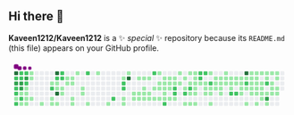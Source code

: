 ## Hi there 👋


**Kaveen1212/Kaveen1212** is a ✨ _special_ ✨ repository because its `README.md` (this file) appears on your GitHub profile.

<svg viewBox="-16 -32 880 192" width="880" height="192" xmlns="http://www.w3.org/2000/svg"><desc>Generated with https://github.com/Platane/snk</desc><style>:root{--cb:#1b1f230a;--cs:purple;--ce:#ebedf0;--c0:#ebedf0;--c1:#9be9a8;--c2:#40c463;--c3:#30a14e;--c4:#216e39}.c{shape-rendering:geometricPrecision;fill:var(--ce);stroke-width:1px;stroke:var(--cb);animation:none 60500ms linear infinite;width:12px;height:12px}@keyframes c0{98.34%{fill:var(--c4)}98.36%,100%{fill:var(--ce)}}.c.c0{fill:var(--c4);animation-name:c0}@keyframes c1{56.52%{fill:var(--c2)}56.54%,100%{fill:var(--ce)}}.c.c1{fill:var(--c2);animation-name:c1}@keyframes c2{79.16%{fill:var(--c3)}79.18%,100%{fill:var(--ce)}}.c.c2{fill:var(--c3);animation-name:c2}@keyframes c3{55.86%{fill:var(--c2)}55.88%,100%{fill:var(--ce)}}.c.c3{fill:var(--c2);animation-name:c3}@keyframes c4{54.7%{fill:var(--c2)}54.72%,100%{fill:var(--ce)}}.c.c4{fill:var(--c2);animation-name:c4}@keyframes c5{54.87%{fill:var(--c1)}54.89%,100%{fill:var(--ce)}}.c.c5{fill:var(--c1);animation-name:c5}@keyframes c6{55.36%{fill:var(--c2)}55.38%,100%{fill:var(--ce)}}.c.c6{fill:var(--c2);animation-name:c6}@keyframes c7{56.85%{fill:var(--c2)}56.87%,100%{fill:var(--ce)}}.c.c7{fill:var(--c2);animation-name:c7}@keyframes c8{56.68%{fill:var(--c2)}56.7%,100%{fill:var(--ce)}}.c.c8{fill:var(--c2);animation-name:c8}@keyframes c9{79%{fill:var(--c3)}79.02%,100%{fill:var(--ce)}}.c.c9{fill:var(--c3);animation-name:c9}@keyframes ca{79.49%{fill:var(--c3)}79.51%,100%{fill:var(--ce)}}.c.ca{fill:var(--c3);animation-name:ca}@keyframes cb{54.54%{fill:var(--c1)}54.56%,100%{fill:var(--ce)}}.c.cb{fill:var(--c1);animation-name:cb}@keyframes cc{55.03%{fill:var(--c2)}55.05%,100%{fill:var(--ce)}}.c.cc{fill:var(--c2);animation-name:cc}@keyframes cd{2.63%{fill:var(--c1)}2.65%,100%{fill:var(--ce)}}.c.cd{fill:var(--c1);animation-name:cd}@keyframes ce{57.01%{fill:var(--c2)}57.03%,100%{fill:var(--ce)}}.c.ce{fill:var(--c2);animation-name:ce}@keyframes cf{78.67%{fill:var(--c3)}78.69%,100%{fill:var(--ce)}}.c.cf{fill:var(--c3);animation-name:cf}@keyframes cg{57.68%{fill:var(--c2)}57.7%,100%{fill:var(--ce)}}.c.cg{fill:var(--c2);animation-name:cg}@keyframes ch{1.64%{fill:var(--c1)}1.66%,100%{fill:var(--ce)}}.c.ch{fill:var(--c1);animation-name:ch}@keyframes ci{1.81%{fill:var(--c1)}1.83%,100%{fill:var(--ce)}}.c.ci{fill:var(--c1);animation-name:ci}@keyframes cj{1.97%{fill:var(--c1)}1.99%,100%{fill:var(--ce)}}.c.cj{fill:var(--c1);animation-name:cj}@keyframes ck{2.47%{fill:var(--c1)}2.49%,100%{fill:var(--ce)}}.c.ck{fill:var(--c1);animation-name:ck}@keyframes cl{0.98%{fill:var(--c1)}1%,100%{fill:var(--ce)}}.c.cl{fill:var(--c1);animation-name:cl}@keyframes cm{1.15%{fill:var(--c1)}1.17%,100%{fill:var(--ce)}}.c.cm{fill:var(--c1);animation-name:cm}@keyframes cn{2.14%{fill:var(--c1)}2.16%,100%{fill:var(--ce)}}.c.cn{fill:var(--c1);animation-name:cn}@keyframes co{3.63%{fill:var(--c1)}3.65%,100%{fill:var(--ce)}}.c.co{fill:var(--c1);animation-name:co}@keyframes cp{5.28%{fill:var(--c1)}5.3%,100%{fill:var(--ce)}}.c.cp{fill:var(--c1);animation-name:cp}@keyframes cq{58.67%{fill:var(--c2)}58.69%,100%{fill:var(--ce)}}.c.cq{fill:var(--c2);animation-name:cq}@keyframes cr{4.45%{fill:var(--c1)}4.47%,100%{fill:var(--ce)}}.c.cr{fill:var(--c1);animation-name:cr}@keyframes cs{3.96%{fill:var(--c1)}3.98%,100%{fill:var(--ce)}}.c.cs{fill:var(--c1);animation-name:cs}@keyframes ct{95.69%{fill:var(--c4)}95.71%,100%{fill:var(--ce)}}.c.ct{fill:var(--c4);animation-name:ct}@keyframes cu{59.16%{fill:var(--c2)}59.18%,100%{fill:var(--ce)}}.c.cu{fill:var(--c2);animation-name:cu}@keyframes cv{5.44%{fill:var(--c1)}5.46%,100%{fill:var(--ce)}}.c.cv{fill:var(--c1);animation-name:cv}@keyframes cw{5.61%{fill:var(--c1)}5.63%,100%{fill:var(--ce)}}.c.cw{fill:var(--c1);animation-name:cw}@keyframes cx{96.35%{fill:var(--c4)}96.37%,100%{fill:var(--ce)}}.c.cx{fill:var(--c4);animation-name:cx}@keyframes cy{4.12%{fill:var(--c1)}4.14%,100%{fill:var(--ce)}}.c.cy{fill:var(--c1);animation-name:cy}@keyframes cz{59.49%{fill:var(--c2)}59.51%,100%{fill:var(--ce)}}.c.cz{fill:var(--c2);animation-name:cz}@keyframes c10{59.33%{fill:var(--c2)}59.35%,100%{fill:var(--ce)}}.c.c10{fill:var(--c2);animation-name:c10}@keyframes c11{5.78%{fill:var(--c1)}5.8%,100%{fill:var(--ce)}}.c.c11{fill:var(--c1);animation-name:c11}@keyframes c12{5.94%{fill:var(--c1)}5.96%,100%{fill:var(--ce)}}.c.c12{fill:var(--c1);animation-name:c12}@keyframes c13{8.59%{fill:var(--c1)}8.61%,100%{fill:var(--ce)}}.c.c13{fill:var(--c1);animation-name:c13}@keyframes c14{8.75%{fill:var(--c1)}8.77%,100%{fill:var(--ce)}}.c.c14{fill:var(--c1);animation-name:c14}@keyframes c15{8.42%{fill:var(--c1)}8.44%,100%{fill:var(--ce)}}.c.c15{fill:var(--c1);animation-name:c15}@keyframes c16{8.25%{fill:var(--c1)}8.27%,100%{fill:var(--ce)}}.c.c16{fill:var(--c1);animation-name:c16}@keyframes c17{6.44%{fill:var(--c1)}6.46%,100%{fill:var(--ce)}}.c.c17{fill:var(--c1);animation-name:c17}@keyframes c18{6.6%{fill:var(--c1)}6.62%,100%{fill:var(--ce)}}.c.c18{fill:var(--c1);animation-name:c18}@keyframes c19{9.41%{fill:var(--c1)}9.43%,100%{fill:var(--ce)}}.c.c19{fill:var(--c1);animation-name:c19}@keyframes c1a{7.76%{fill:var(--c1)}7.78%,100%{fill:var(--ce)}}.c.c1a{fill:var(--c1);animation-name:c1a}@keyframes c1b{7.59%{fill:var(--c1)}7.61%,100%{fill:var(--ce)}}.c.c1b{fill:var(--c1);animation-name:c1b}@keyframes c1c{60.32%{fill:var(--c2)}60.34%,100%{fill:var(--ce)}}.c.c1c{fill:var(--c2);animation-name:c1c}@keyframes c1d{7.1%{fill:var(--c1)}7.12%,100%{fill:var(--ce)}}.c.c1d{fill:var(--c1);animation-name:c1d}@keyframes c1e{10.4%{fill:var(--c1)}10.42%,100%{fill:var(--ce)}}.c.c1e{fill:var(--c1);animation-name:c1e}@keyframes c1f{38.83%{fill:var(--c1)}38.85%,100%{fill:var(--ce)}}.c.c1f{fill:var(--c1);animation-name:c1f}@keyframes c1g{62.63%{fill:var(--c2)}62.65%,100%{fill:var(--ce)}}.c.c1g{fill:var(--c2);animation-name:c1g}@keyframes c1h{40.16%{fill:var(--c1)}40.18%,100%{fill:var(--ce)}}.c.c1h{fill:var(--c1);animation-name:c1h}@keyframes c1i{61.81%{fill:var(--c2)}61.83%,100%{fill:var(--ce)}}.c.c1i{fill:var(--c2);animation-name:c1i}@keyframes c1j{61.97%{fill:var(--c2)}61.99%,100%{fill:var(--ce)}}.c.c1j{fill:var(--c2);animation-name:c1j}@keyframes c1k{38.17%{fill:var(--c1)}38.19%,100%{fill:var(--ce)}}.c.c1k{fill:var(--c1);animation-name:c1k}@keyframes c1l{38.01%{fill:var(--c1)}38.03%,100%{fill:var(--ce)}}.c.c1l{fill:var(--c1);animation-name:c1l}@keyframes c1m{11.39%{fill:var(--c1)}11.41%,100%{fill:var(--ce)}}.c.c1m{fill:var(--c1);animation-name:c1m}@keyframes c1n{93.21%{fill:var(--c4)}93.23%,100%{fill:var(--ce)}}.c.c1n{fill:var(--c4);animation-name:c1n}@keyframes c1o{36.68%{fill:var(--c1)}36.7%,100%{fill:var(--ce)}}.c.c1o{fill:var(--c1);animation-name:c1o}@keyframes c1p{36.85%{fill:var(--c1)}36.87%,100%{fill:var(--ce)}}.c.c1p{fill:var(--c1);animation-name:c1p}@keyframes c1q{11.89%{fill:var(--c1)}11.91%,100%{fill:var(--ce)}}.c.c1q{fill:var(--c1);animation-name:c1q}@keyframes c1r{36.52%{fill:var(--c1)}36.54%,100%{fill:var(--ce)}}.c.c1r{fill:var(--c1);animation-name:c1r}@keyframes c1s{37.01%{fill:var(--c1)}37.03%,100%{fill:var(--ce)}}.c.c1s{fill:var(--c1);animation-name:c1s}@keyframes c1t{12.06%{fill:var(--c1)}12.08%,100%{fill:var(--ce)}}.c.c1t{fill:var(--c1);animation-name:c1t}@keyframes c1u{29.91%{fill:var(--c1)}29.93%,100%{fill:var(--ce)}}.c.c1u{fill:var(--c1);animation-name:c1u}@keyframes c1v{30.07%{fill:var(--c1)}30.09%,100%{fill:var(--ce)}}.c.c1v{fill:var(--c1);animation-name:c1v}@keyframes c1w{37.18%{fill:var(--c1)}37.2%,100%{fill:var(--ce)}}.c.c1w{fill:var(--c1);animation-name:c1w}@keyframes c1x{12.22%{fill:var(--c1)}12.24%,100%{fill:var(--ce)}}.c.c1x{fill:var(--c1);animation-name:c1x}@keyframes c1y{30.24%{fill:var(--c1)}30.26%,100%{fill:var(--ce)}}.c.c1y{fill:var(--c1);animation-name:c1y}@keyframes c1z{30.4%{fill:var(--c1)}30.42%,100%{fill:var(--ce)}}.c.c1z{fill:var(--c1);animation-name:c1z}@keyframes c20{74.37%{fill:var(--c2)}74.39%,100%{fill:var(--ce)}}.c.c20{fill:var(--c2);animation-name:c20}@keyframes c21{29.58%{fill:var(--c1)}29.6%,100%{fill:var(--ce)}}.c.c21{fill:var(--c1);animation-name:c21}@keyframes c22{30.57%{fill:var(--c1)}30.59%,100%{fill:var(--ce)}}.c.c22{fill:var(--c1);animation-name:c22}@keyframes c23{28.25%{fill:var(--c1)}28.27%,100%{fill:var(--ce)}}.c.c23{fill:var(--c1);animation-name:c23}@keyframes c24{28.59%{fill:var(--c1)}28.61%,100%{fill:var(--ce)}}.c.c24{fill:var(--c1);animation-name:c24}@keyframes c25{29.41%{fill:var(--c1)}29.43%,100%{fill:var(--ce)}}.c.c25{fill:var(--c1);animation-name:c25}@keyframes c26{30.73%{fill:var(--c1)}30.75%,100%{fill:var(--ce)}}.c.c26{fill:var(--c1);animation-name:c26}@keyframes c27{12.72%{fill:var(--c1)}12.74%,100%{fill:var(--ce)}}.c.c27{fill:var(--c1);animation-name:c27}@keyframes c28{28.75%{fill:var(--c1)}28.77%,100%{fill:var(--ce)}}.c.c28{fill:var(--c1);animation-name:c28}@keyframes c29{29.25%{fill:var(--c1)}29.27%,100%{fill:var(--ce)}}.c.c29{fill:var(--c1);animation-name:c29}@keyframes c2a{35.69%{fill:var(--c1)}35.71%,100%{fill:var(--ce)}}.c.c2a{fill:var(--c1);animation-name:c2a}@keyframes c2b{30.9%{fill:var(--c1)}30.92%,100%{fill:var(--ce)}}.c.c2b{fill:var(--c1);animation-name:c2b}@keyframes c2c{64.45%{fill:var(--c2)}64.47%,100%{fill:var(--ce)}}.c.c2c{fill:var(--c2);animation-name:c2c}@keyframes c2d{12.88%{fill:var(--c1)}12.9%,100%{fill:var(--ce)}}.c.c2d{fill:var(--c1);animation-name:c2d}@keyframes c2e{28.92%{fill:var(--c1)}28.94%,100%{fill:var(--ce)}}.c.c2e{fill:var(--c1);animation-name:c2e}@keyframes c2f{29.08%{fill:var(--c1)}29.1%,100%{fill:var(--ce)}}.c.c2f{fill:var(--c1);animation-name:c2f}@keyframes c2g{31.06%{fill:var(--c1)}31.08%,100%{fill:var(--ce)}}.c.c2g{fill:var(--c1);animation-name:c2g}@keyframes c2h{13.05%{fill:var(--c1)}13.07%,100%{fill:var(--ce)}}.c.c2h{fill:var(--c1);animation-name:c2h}@keyframes c2i{13.21%{fill:var(--c1)}13.23%,100%{fill:var(--ce)}}.c.c2i{fill:var(--c1);animation-name:c2i}@keyframes c2j{65.28%{fill:var(--c2)}65.3%,100%{fill:var(--ce)}}.c.c2j{fill:var(--c2);animation-name:c2j}@keyframes c2k{65.11%{fill:var(--c2)}65.13%,100%{fill:var(--ce)}}.c.c2k{fill:var(--c2);animation-name:c2k}@keyframes c2l{31.23%{fill:var(--c1)}31.25%,100%{fill:var(--ce)}}.c.c2l{fill:var(--c1);animation-name:c2l}@keyframes c2m{27.59%{fill:var(--c1)}27.61%,100%{fill:var(--ce)}}.c.c2m{fill:var(--c1);animation-name:c2m}@keyframes c2n{13.38%{fill:var(--c1)}13.4%,100%{fill:var(--ce)}}.c.c2n{fill:var(--c1);animation-name:c2n}@keyframes c2o{27.26%{fill:var(--c1)}27.28%,100%{fill:var(--ce)}}.c.c2o{fill:var(--c1);animation-name:c2o}@keyframes c2p{34.54%{fill:var(--c1)}34.56%,100%{fill:var(--ce)}}.c.c2p{fill:var(--c1);animation-name:c2p}@keyframes c2q{66.11%{fill:var(--c2)}66.13%,100%{fill:var(--ce)}}.c.c2q{fill:var(--c2);animation-name:c2q}@keyframes c2r{31.73%{fill:var(--c1)}31.75%,100%{fill:var(--ce)}}.c.c2r{fill:var(--c1);animation-name:c2r}@keyframes c2s{26.93%{fill:var(--c1)}26.95%,100%{fill:var(--ce)}}.c.c2s{fill:var(--c1);animation-name:c2s}@keyframes c2t{13.71%{fill:var(--c1)}13.73%,100%{fill:var(--ce)}}.c.c2t{fill:var(--c1);animation-name:c2t}@keyframes c2u{65.78%{fill:var(--c2)}65.8%,100%{fill:var(--ce)}}.c.c2u{fill:var(--c2);animation-name:c2u}@keyframes c2v{33.54%{fill:var(--c1)}33.56%,100%{fill:var(--ce)}}.c.c2v{fill:var(--c1);animation-name:c2v}@keyframes c2w{31.89%{fill:var(--c1)}31.91%,100%{fill:var(--ce)}}.c.c2w{fill:var(--c1);animation-name:c2w}@keyframes c2x{26.77%{fill:var(--c1)}26.79%,100%{fill:var(--ce)}}.c.c2x{fill:var(--c1);animation-name:c2x}@keyframes c2y{26.6%{fill:var(--c1)}26.62%,100%{fill:var(--ce)}}.c.c2y{fill:var(--c1);animation-name:c2y}@keyframes c2z{13.87%{fill:var(--c1)}13.89%,100%{fill:var(--ce)}}.c.c2z{fill:var(--c1);animation-name:c2z}@keyframes c30{26.27%{fill:var(--c1)}26.29%,100%{fill:var(--ce)}}.c.c30{fill:var(--c1);animation-name:c30}@keyframes c31{26.11%{fill:var(--c1)}26.13%,100%{fill:var(--ce)}}.c.c31{fill:var(--c1);animation-name:c31}@keyframes c32{32.06%{fill:var(--c1)}32.08%,100%{fill:var(--ce)}}.c.c32{fill:var(--c1);animation-name:c32}@keyframes c33{67.26%{fill:var(--c2)}67.28%,100%{fill:var(--ce)}}.c.c33{fill:var(--c2);animation-name:c33}@keyframes c34{67.1%{fill:var(--c2)}67.12%,100%{fill:var(--ce)}}.c.c34{fill:var(--c2);animation-name:c34}@keyframes c35{14.04%{fill:var(--c1)}14.06%,100%{fill:var(--ce)}}.c.c35{fill:var(--c1);animation-name:c35}@keyframes c36{67.43%{fill:var(--c2)}67.45%,100%{fill:var(--ce)}}.c.c36{fill:var(--c2);animation-name:c36}@keyframes c37{14.2%{fill:var(--c1)}14.22%,100%{fill:var(--ce)}}.c.c37{fill:var(--c1);animation-name:c37}@keyframes c38{14.37%{fill:var(--c1)}14.39%,100%{fill:var(--ce)}}.c.c38{fill:var(--c1);animation-name:c38}@keyframes c39{25.78%{fill:var(--c1)}25.8%,100%{fill:var(--ce)}}.c.c39{fill:var(--c1);animation-name:c39}@keyframes c3a{43.46%{fill:var(--c1)}43.48%,100%{fill:var(--ce)}}.c.c3a{fill:var(--c1);animation-name:c3a}@keyframes c3b{67.92%{fill:var(--c2)}67.94%,100%{fill:var(--ce)}}.c.c3b{fill:var(--c2);animation-name:c3b}@keyframes c3c{14.54%{fill:var(--c1)}14.56%,100%{fill:var(--ce)}}.c.c3c{fill:var(--c1);animation-name:c3c}@keyframes c3d{25.61%{fill:var(--c1)}25.63%,100%{fill:var(--ce)}}.c.c3d{fill:var(--c1);animation-name:c3d}@keyframes c3e{32.55%{fill:var(--c1)}32.57%,100%{fill:var(--ce)}}.c.c3e{fill:var(--c1);animation-name:c3e}@keyframes c3f{24.62%{fill:var(--c1)}24.64%,100%{fill:var(--ce)}}.c.c3f{fill:var(--c1);animation-name:c3f}@keyframes c3g{24.78%{fill:var(--c1)}24.8%,100%{fill:var(--ce)}}.c.c3g{fill:var(--c1);animation-name:c3g}@keyframes c3h{14.7%{fill:var(--c1)}14.72%,100%{fill:var(--ce)}}.c.c3h{fill:var(--c1);animation-name:c3h}@keyframes c3i{24.45%{fill:var(--c1)}24.47%,100%{fill:var(--ce)}}.c.c3i{fill:var(--c1);animation-name:c3i}@keyframes c3j{15.03%{fill:var(--c1)}15.05%,100%{fill:var(--ce)}}.c.c3j{fill:var(--c1);animation-name:c3j}@keyframes c3k{14.87%{fill:var(--c1)}14.89%,100%{fill:var(--ce)}}.c.c3k{fill:var(--c1);animation-name:c3k}@keyframes c3l{25.28%{fill:var(--c1)}25.3%,100%{fill:var(--ce)}}.c.c3l{fill:var(--c1);animation-name:c3l}@keyframes c3m{24.12%{fill:var(--c1)}24.14%,100%{fill:var(--ce)}}.c.c3m{fill:var(--c1);animation-name:c3m}@keyframes c3n{24.29%{fill:var(--c1)}24.31%,100%{fill:var(--ce)}}.c.c3n{fill:var(--c1);animation-name:c3n}@keyframes c3o{15.2%{fill:var(--c1)}15.22%,100%{fill:var(--ce)}}.c.c3o{fill:var(--c1);animation-name:c3o}@keyframes c3p{23.46%{fill:var(--c1)}23.48%,100%{fill:var(--ce)}}.c.c3p{fill:var(--c1);animation-name:c3p}@keyframes c3q{15.36%{fill:var(--c1)}15.38%,100%{fill:var(--ce)}}.c.c3q{fill:var(--c1);animation-name:c3q}@keyframes c3r{23.13%{fill:var(--c1)}23.15%,100%{fill:var(--ce)}}.c.c3r{fill:var(--c1);animation-name:c3r}@keyframes c3s{68.92%{fill:var(--c2)}68.94%,100%{fill:var(--ce)}}.c.c3s{fill:var(--c2);animation-name:c3s}@keyframes c3t{23.63%{fill:var(--c1)}23.65%,100%{fill:var(--ce)}}.c.c3t{fill:var(--c1);animation-name:c3t}@keyframes c3u{15.53%{fill:var(--c1)}15.55%,100%{fill:var(--ce)}}.c.c3u{fill:var(--c1);animation-name:c3u}@keyframes c3v{69.08%{fill:var(--c2)}69.1%,100%{fill:var(--ce)}}.c.c3v{fill:var(--c2);animation-name:c3v}@keyframes c3w{15.86%{fill:var(--c1)}15.88%,100%{fill:var(--ce)}}.c.c3w{fill:var(--c1);animation-name:c3w}@keyframes c3x{15.69%{fill:var(--c1)}15.71%,100%{fill:var(--ce)}}.c.c3x{fill:var(--c1);animation-name:c3x}@keyframes c3y{22.8%{fill:var(--c1)}22.82%,100%{fill:var(--ce)}}.c.c3y{fill:var(--c1);animation-name:c3y}@keyframes c3z{46.77%{fill:var(--c1)}46.79%,100%{fill:var(--ce)}}.c.c3z{fill:var(--c1);animation-name:c3z}@keyframes c40{89.25%{fill:var(--c4)}89.27%,100%{fill:var(--ce)}}.c.c40{fill:var(--c4);animation-name:c40}@keyframes c41{16.02%{fill:var(--c1)}16.04%,100%{fill:var(--ce)}}.c.c41{fill:var(--c1);animation-name:c41}@keyframes c42{69.74%{fill:var(--c2)}69.76%,100%{fill:var(--ce)}}.c.c42{fill:var(--c2);animation-name:c42}@keyframes c43{22.63%{fill:var(--c1)}22.65%,100%{fill:var(--ce)}}.c.c43{fill:var(--c1);animation-name:c43}@keyframes c44{21.81%{fill:var(--c1)}21.83%,100%{fill:var(--ce)}}.c.c44{fill:var(--c1);animation-name:c44}@keyframes c45{45.11%{fill:var(--c1)}45.13%,100%{fill:var(--ce)}}.c.c45{fill:var(--c1);animation-name:c45}@keyframes c46{16.19%{fill:var(--c1)}16.21%,100%{fill:var(--ce)}}.c.c46{fill:var(--c1);animation-name:c46}@keyframes c47{19.33%{fill:var(--c1)}19.35%,100%{fill:var(--ce)}}.c.c47{fill:var(--c1);animation-name:c47}@keyframes c48{19.49%{fill:var(--c1)}19.51%,100%{fill:var(--ce)}}.c.c48{fill:var(--c1);animation-name:c48}@keyframes c49{22.3%{fill:var(--c1)}22.32%,100%{fill:var(--ce)}}.c.c49{fill:var(--c1);animation-name:c49}@keyframes c4a{45.28%{fill:var(--c1)}45.3%,100%{fill:var(--ce)}}.c.c4a{fill:var(--c1);animation-name:c4a}@keyframes c4b{16.35%{fill:var(--c1)}16.37%,100%{fill:var(--ce)}}.c.c4b{fill:var(--c1);animation-name:c4b}@keyframes c4c{19.16%{fill:var(--c1)}19.18%,100%{fill:var(--ce)}}.c.c4c{fill:var(--c1);animation-name:c4c}@keyframes c4d{19.66%{fill:var(--c1)}19.68%,100%{fill:var(--ce)}}.c.c4d{fill:var(--c1);animation-name:c4d}@keyframes c4e{19.82%{fill:var(--c1)}19.84%,100%{fill:var(--ce)}}.c.c4e{fill:var(--c1);animation-name:c4e}@keyframes c4f{20.49%{fill:var(--c1)}20.51%,100%{fill:var(--ce)}}.c.c4f{fill:var(--c1);animation-name:c4f}@keyframes c4g{45.44%{fill:var(--c1)}45.46%,100%{fill:var(--ce)}}.c.c4g{fill:var(--c1);animation-name:c4g}@keyframes c4h{19%{fill:var(--c1)}19.02%,100%{fill:var(--ce)}}.c.c4h{fill:var(--c1);animation-name:c4h}@keyframes c4i{18.83%{fill:var(--c1)}18.85%,100%{fill:var(--ce)}}.c.c4i{fill:var(--c1);animation-name:c4i}@keyframes c4j{19.99%{fill:var(--c1)}20.01%,100%{fill:var(--ce)}}.c.c4j{fill:var(--c1);animation-name:c4j}@keyframes c4k{20.16%{fill:var(--c1)}20.18%,100%{fill:var(--ce)}}.c.c4k{fill:var(--c1);animation-name:c4k}@keyframes c4l{16.85%{fill:var(--c1)}16.87%,100%{fill:var(--ce)}}.c.c4l{fill:var(--c1);animation-name:c4l}@keyframes c4m{16.68%{fill:var(--c1)}16.7%,100%{fill:var(--ce)}}.c.c4m{fill:var(--c1);animation-name:c4m}@keyframes c4n{70.4%{fill:var(--c2)}70.42%,100%{fill:var(--ce)}}.c.c4n{fill:var(--c2);animation-name:c4n}@keyframes c4o{18.5%{fill:var(--c1)}18.52%,100%{fill:var(--ce)}}.c.c4o{fill:var(--c1);animation-name:c4o}@keyframes c4p{87.76%{fill:var(--c3)}87.78%,100%{fill:var(--ce)}}.c.c4p{fill:var(--c3);animation-name:c4p}@keyframes c4q{20.82%{fill:var(--c1)}20.84%,100%{fill:var(--ce)}}.c.c4q{fill:var(--c1);animation-name:c4q}@keyframes c4r{17.01%{fill:var(--c1)}17.03%,100%{fill:var(--ce)}}.c.c4r{fill:var(--c1);animation-name:c4r}@keyframes c4s{17.68%{fill:var(--c1)}17.7%,100%{fill:var(--ce)}}.c.c4s{fill:var(--c1);animation-name:c4s}@keyframes c4t{17.84%{fill:var(--c1)}17.86%,100%{fill:var(--ce)}}.c.c4t{fill:var(--c1);animation-name:c4t}@keyframes c4u{18.34%{fill:var(--c1)}18.36%,100%{fill:var(--ce)}}.c.c4u{fill:var(--c1);animation-name:c4u}@keyframes c4v{17.18%{fill:var(--c1)}17.2%,100%{fill:var(--ce)}}.c.c4v{fill:var(--c1);animation-name:c4v}@keyframes c4w{17.35%{fill:var(--c1)}17.37%,100%{fill:var(--ce)}}.c.c4w{fill:var(--c1);animation-name:c4w}@keyframes c4x{18.01%{fill:var(--c1)}18.03%,100%{fill:var(--ce)}}.c.c4x{fill:var(--c1);animation-name:c4x}@keyframes c4y{18.17%{fill:var(--c1)}18.19%,100%{fill:var(--ce)}}.c.c4y{fill:var(--c1);animation-name:c4y}.u{transform-origin:0 0;transform:scale(0,1);animation:none linear 60500ms infinite}@keyframes u0{0.98%{transform:scale(0.000,1)}1%,1.15%{transform:scale(0.007,1)}1.17%,1.64%{transform:scale(0.015,1)}1.66%,1.81%{transform:scale(0.022,1)}1.83%,1.97%{transform:scale(0.029,1)}1.99%,2.14%{transform:scale(0.036,1)}2.16%,2.47%{transform:scale(0.044,1)}2.49%,2.63%{transform:scale(0.051,1)}2.65%,3.63%{transform:scale(0.058,1)}3.65%,3.96%{transform:scale(0.066,1)}3.98%,4.12%{transform:scale(0.073,1)}4.14%,4.45%{transform:scale(0.080,1)}4.47%,5.28%{transform:scale(0.088,1)}5.3%,5.44%{transform:scale(0.095,1)}5.46%,5.61%{transform:scale(0.102,1)}5.63%,5.78%{transform:scale(0.109,1)}5.8%,5.94%{transform:scale(0.117,1)}5.96%,6.44%{transform:scale(0.124,1)}6.46%,6.6%{transform:scale(0.131,1)}6.62%,7.1%{transform:scale(0.139,1)}7.12%,7.59%{transform:scale(0.146,1)}7.61%,7.76%{transform:scale(0.153,1)}7.78%,8.25%{transform:scale(0.161,1)}8.27%,8.42%{transform:scale(0.168,1)}8.44%,8.59%{transform:scale(0.175,1)}8.61%,8.75%{transform:scale(0.182,1)}8.77%,9.41%{transform:scale(0.190,1)}9.43%,10.4%{transform:scale(0.197,1)}10.42%,11.39%{transform:scale(0.204,1)}11.41%,11.89%{transform:scale(0.212,1)}11.91%,12.06%{transform:scale(0.219,1)}12.08%,12.22%{transform:scale(0.226,1)}12.24%,12.72%{transform:scale(0.234,1)}12.74%,12.88%{transform:scale(0.241,1)}12.9%,13.05%{transform:scale(0.248,1)}13.07%,13.21%{transform:scale(0.255,1)}13.23%,13.38%{transform:scale(0.263,1)}13.4%,13.71%{transform:scale(0.270,1)}13.73%,13.87%{transform:scale(0.277,1)}13.89%,14.04%{transform:scale(0.285,1)}14.06%,14.2%{transform:scale(0.292,1)}14.22%,14.37%{transform:scale(0.299,1)}14.39%,14.54%{transform:scale(0.307,1)}14.56%,14.7%{transform:scale(0.314,1)}14.72%,14.87%{transform:scale(0.321,1)}14.89%,15.03%{transform:scale(0.328,1)}15.05%,15.2%{transform:scale(0.336,1)}15.22%,15.36%{transform:scale(0.343,1)}15.38%,15.53%{transform:scale(0.350,1)}15.55%,15.69%{transform:scale(0.358,1)}15.71%,15.86%{transform:scale(0.365,1)}15.88%,16.02%{transform:scale(0.372,1)}16.04%,16.19%{transform:scale(0.380,1)}16.21%,16.35%{transform:scale(0.387,1)}16.37%,16.68%{transform:scale(0.394,1)}16.7%,16.85%{transform:scale(0.401,1)}16.87%,17.01%{transform:scale(0.409,1)}17.03%,17.18%{transform:scale(0.416,1)}17.2%,17.35%{transform:scale(0.423,1)}17.37%,17.68%{transform:scale(0.431,1)}17.7%,17.84%{transform:scale(0.438,1)}17.86%,18.01%{transform:scale(0.445,1)}18.03%,18.17%{transform:scale(0.453,1)}18.19%,18.34%{transform:scale(0.460,1)}18.36%,18.5%{transform:scale(0.467,1)}18.52%,18.83%{transform:scale(0.474,1)}18.85%,19%{transform:scale(0.482,1)}19.02%,19.16%{transform:scale(0.489,1)}19.18%,19.33%{transform:scale(0.496,1)}19.35%,19.49%{transform:scale(0.504,1)}19.51%,19.66%{transform:scale(0.511,1)}19.68%,19.82%{transform:scale(0.518,1)}19.84%,19.99%{transform:scale(0.526,1)}20.01%,20.16%{transform:scale(0.533,1)}20.18%,20.49%{transform:scale(0.540,1)}20.51%,20.82%{transform:scale(0.547,1)}20.84%,21.81%{transform:scale(0.555,1)}21.83%,22.3%{transform:scale(0.562,1)}22.32%,22.63%{transform:scale(0.569,1)}22.65%,22.8%{transform:scale(0.577,1)}22.82%,23.13%{transform:scale(0.584,1)}23.15%,23.46%{transform:scale(0.591,1)}23.48%,23.63%{transform:scale(0.599,1)}23.65%,24.12%{transform:scale(0.606,1)}24.14%,24.29%{transform:scale(0.613,1)}24.31%,24.45%{transform:scale(0.620,1)}24.47%,24.62%{transform:scale(0.628,1)}24.64%,24.78%{transform:scale(0.635,1)}24.8%,25.28%{transform:scale(0.642,1)}25.3%,25.61%{transform:scale(0.650,1)}25.63%,25.78%{transform:scale(0.657,1)}25.8%,26.11%{transform:scale(0.664,1)}26.13%,26.27%{transform:scale(0.672,1)}26.29%,26.6%{transform:scale(0.679,1)}26.62%,26.77%{transform:scale(0.686,1)}26.79%,26.93%{transform:scale(0.693,1)}26.95%,27.26%{transform:scale(0.701,1)}27.28%,27.59%{transform:scale(0.708,1)}27.61%,28.25%{transform:scale(0.715,1)}28.27%,28.59%{transform:scale(0.723,1)}28.61%,28.75%{transform:scale(0.730,1)}28.77%,28.92%{transform:scale(0.737,1)}28.94%,29.08%{transform:scale(0.745,1)}29.1%,29.25%{transform:scale(0.752,1)}29.27%,29.41%{transform:scale(0.759,1)}29.43%,29.58%{transform:scale(0.766,1)}29.6%,29.91%{transform:scale(0.774,1)}29.93%,30.07%{transform:scale(0.781,1)}30.09%,30.24%{transform:scale(0.788,1)}30.26%,30.4%{transform:scale(0.796,1)}30.42%,30.57%{transform:scale(0.803,1)}30.59%,30.73%{transform:scale(0.810,1)}30.75%,30.9%{transform:scale(0.818,1)}30.92%,31.06%{transform:scale(0.825,1)}31.08%,31.23%{transform:scale(0.832,1)}31.25%,31.73%{transform:scale(0.839,1)}31.75%,31.89%{transform:scale(0.847,1)}31.91%,32.06%{transform:scale(0.854,1)}32.08%,32.55%{transform:scale(0.861,1)}32.57%,33.54%{transform:scale(0.869,1)}33.56%,34.54%{transform:scale(0.876,1)}34.56%,35.69%{transform:scale(0.883,1)}35.71%,36.52%{transform:scale(0.891,1)}36.54%,36.68%{transform:scale(0.898,1)}36.7%,36.85%{transform:scale(0.905,1)}36.87%,37.01%{transform:scale(0.912,1)}37.03%,37.18%{transform:scale(0.920,1)}37.2%,38.01%{transform:scale(0.927,1)}38.03%,38.17%{transform:scale(0.934,1)}38.19%,38.83%{transform:scale(0.942,1)}38.85%,40.16%{transform:scale(0.949,1)}40.18%,43.46%{transform:scale(0.956,1)}43.48%,45.11%{transform:scale(0.964,1)}45.13%,45.28%{transform:scale(0.971,1)}45.3%,45.44%{transform:scale(0.978,1)}45.46%,46.77%{transform:scale(0.985,1)}46.79%,54.54%{transform:scale(0.993,1)}54.56%,100%{transform:scale(1.000,1)}}.u.u0{fill:var(--c1);animation-name:u0;transform-origin:0.0px 0}@keyframes u1{54.7%{transform:scale(0.000,1)}54.72%,100%{transform:scale(1.000,1)}}.u.u1{fill:var(--c2);animation-name:u1;transform-origin:649.0px 0}@keyframes u2{54.87%{transform:scale(0.000,1)}54.89%,100%{transform:scale(1.000,1)}}.u.u2{fill:var(--c1);animation-name:u2;transform-origin:653.8px 0}@keyframes u3{55.03%{transform:scale(0.000,1)}55.05%,55.36%{transform:scale(0.033,1)}55.38%,55.86%{transform:scale(0.067,1)}55.88%,56.52%{transform:scale(0.100,1)}56.54%,56.68%{transform:scale(0.133,1)}56.7%,56.85%{transform:scale(0.167,1)}56.87%,57.01%{transform:scale(0.200,1)}57.03%,57.68%{transform:scale(0.233,1)}57.7%,58.67%{transform:scale(0.267,1)}58.69%,59.16%{transform:scale(0.300,1)}59.18%,59.33%{transform:scale(0.333,1)}59.35%,59.49%{transform:scale(0.367,1)}59.51%,60.32%{transform:scale(0.400,1)}60.34%,61.81%{transform:scale(0.433,1)}61.83%,61.97%{transform:scale(0.467,1)}61.99%,62.63%{transform:scale(0.500,1)}62.65%,64.45%{transform:scale(0.533,1)}64.47%,65.11%{transform:scale(0.567,1)}65.13%,65.28%{transform:scale(0.600,1)}65.3%,65.78%{transform:scale(0.633,1)}65.8%,66.11%{transform:scale(0.667,1)}66.13%,67.1%{transform:scale(0.700,1)}67.12%,67.26%{transform:scale(0.733,1)}67.28%,67.43%{transform:scale(0.767,1)}67.45%,67.92%{transform:scale(0.800,1)}67.94%,68.92%{transform:scale(0.833,1)}68.94%,69.08%{transform:scale(0.867,1)}69.1%,69.74%{transform:scale(0.900,1)}69.76%,70.4%{transform:scale(0.933,1)}70.42%,74.37%{transform:scale(0.967,1)}74.39%,100%{transform:scale(1.000,1)}}.u.u3{fill:var(--c2);animation-name:u3;transform-origin:658.5px 0}@keyframes u4{78.67%{transform:scale(0.000,1)}78.69%,79%{transform:scale(0.200,1)}79.02%,79.16%{transform:scale(0.400,1)}79.18%,79.49%{transform:scale(0.600,1)}79.51%,87.76%{transform:scale(0.800,1)}87.78%,100%{transform:scale(1.000,1)}}.u.u4{fill:var(--c3);animation-name:u4;transform-origin:800.6px 0}@keyframes u5{89.25%{transform:scale(0.000,1)}89.27%,93.21%{transform:scale(0.200,1)}93.23%,95.69%{transform:scale(0.400,1)}95.71%,96.35%{transform:scale(0.600,1)}96.37%,98.34%{transform:scale(0.800,1)}98.36%,100%{transform:scale(1.000,1)}}.u.u5{fill:var(--c4);animation-name:u5;transform-origin:824.3px 0}.s{shape-rendering:geometricPrecision;fill:var(--cs);animation:none linear 60500ms infinite}@keyframes s0{0%,99.83%{transform:translate(0px,-16px)}0.17%{transform:translate(0px,-32px)}0.66%{transform:translate(48px,-32px)}1.49%{transform:translate(48px,48px)}1.65%,57.85%{transform:translate(32px,48px)}1.98%{transform:translate(32px,80px)}2.15%{transform:translate(48px,80px)}2.31%{transform:translate(48px,96px)}2.64%,55.21%{transform:translate(16px,96px)}2.81%{transform:translate(16px,112px)}3.47%{transform:translate(80px,112px)}3.64%{transform:translate(80px,96px)}4.13%{transform:translate(128px,96px)}4.3%{transform:translate(128px,80px)}4.46%{transform:translate(112px,80px)}4.63%,96.53%{transform:translate(112px,64px)}4.79%{transform:translate(96px,64px)}5.12%{transform:translate(96px,32px)}5.45%{transform:translate(128px,32px)}5.62%,58.84%{transform:translate(128px,48px)}5.79%{transform:translate(144px,48px)}5.95%{transform:translate(144px,64px)}6.28%{transform:translate(176px,64px)}6.61%{transform:translate(176px,96px)}7.11%{transform:translate(224px,96px)}7.44%{transform:translate(224px,64px)}7.6%{transform:translate(208px,64px)}7.93%{transform:translate(208px,32px)}8.26%{transform:translate(176px,32px)}8.43%{transform:translate(176px,16px)}8.6%{transform:translate(160px,16px)}8.76%{transform:translate(160px,32px)}9.09%{transform:translate(192px,32px)}9.42%{transform:translate(192px,0px)}9.59%{transform:translate(208px,0px)}9.75%{transform:translate(208px,-16px)}10.25%{transform:translate(256px,-16px)}10.41%{transform:translate(256px,0px)}11.74%{transform:translate(384px,0px)}11.9%{transform:translate(384px,16px)}13.06%{transform:translate(496px,16px)}13.22%{transform:translate(496px,32px)}14.21%{transform:translate(592px,32px)}14.38%{transform:translate(592px,48px)}14.88%{transform:translate(640px,48px)}15.04%,24.96%{transform:translate(640px,32px)}15.7%{transform:translate(704px,32px)}15.87%,46.28%,71.4%{transform:translate(704px,16px)}16.69%,70.58%{transform:translate(784px,16px)}16.86%{transform:translate(784px,0px)}17.19%{transform:translate(816px,0px)}17.36%{transform:translate(816px,16px)}17.52%{transform:translate(800px,16px)}17.85%{transform:translate(800px,48px)}18.02%{transform:translate(816px,48px)}18.18%{transform:translate(816px,64px)}18.51%{transform:translate(784px,64px)}18.68%,87.44%{transform:translate(784px,48px)}18.84%{transform:translate(768px,48px)}19.01%{transform:translate(768px,32px)}19.34%{transform:translate(736px,32px)}19.5%,22.48%{transform:translate(736px,48px)}19.67%{transform:translate(752px,48px)}19.83%{transform:translate(752px,64px)}20%{transform:translate(768px,64px)}20.17%,87.93%{transform:translate(768px,80px)}20.33%{transform:translate(752px,80px)}20.5%{transform:translate(752px,96px)}20.83%{transform:translate(784px,96px)}20.99%{transform:translate(784px,112px)}21.16%{transform:translate(768px,112px)}21.32%{transform:translate(768px,96px)}21.82%{transform:translate(720px,96px)}21.98%{transform:translate(720px,80px)}22.15%{transform:translate(736px,80px)}23.14%{transform:translate(672px,48px)}23.47%{transform:translate(672px,16px)}23.64%{transform:translate(688px,16px)}23.8%{transform:translate(688px,0px)}24.13%{transform:translate(656px,0px)}24.3%{transform:translate(656px,16px)}24.63%{transform:translate(624px,16px)}24.79%{transform:translate(624px,32px)}25.29%{transform:translate(640px,64px)}26.12%{transform:translate(560px,64px)}26.78%{transform:translate(560px,0px)}26.94%{transform:translate(544px,0px)}27.11%{transform:translate(544px,16px)}27.27%{transform:translate(528px,16px)}27.44%{transform:translate(528px,0px)}28.26%{transform:translate(448px,0px)}28.6%{transform:translate(448px,32px)}28.93%,35.21%{transform:translate(480px,32px)}29.09%{transform:translate(480px,48px)}29.92%{transform:translate(400px,48px)}30.08%{transform:translate(400px,64px)}30.25%{transform:translate(416px,64px)}30.41%{transform:translate(416px,80px)}31.57%{transform:translate(528px,80px)}31.74%{transform:translate(528px,96px)}32.56%{transform:translate(608px,96px)}32.89%{transform:translate(608px,64px)}33.55%,65.95%{transform:translate(544px,64px)}33.72%{transform:translate(544px,80px)}34.05%{transform:translate(512px,80px)}34.38%{transform:translate(512px,48px)}34.55%,66.28%{transform:translate(528px,48px)}34.71%{transform:translate(528px,32px)}35.54%{transform:translate(480px,64px)}36.69%{transform:translate(368px,64px)}36.86%{transform:translate(368px,80px)}37.19%{transform:translate(400px,80px)}37.36%{transform:translate(400px,96px)}38.02%,50.91%{transform:translate(336px,96px)}38.18%,50.74%{transform:translate(336px,80px)}38.35%{transform:translate(320px,80px)}38.51%{transform:translate(320px,96px)}38.84%{transform:translate(288px,96px)}39.17%{transform:translate(288px,64px)}39.5%{transform:translate(320px,64px)}40%{transform:translate(320px,16px)}40.17%,93.39%{transform:translate(336px,16px)}40.33%,61.49%,93.55%{transform:translate(336px,0px)}41.16%{transform:translate(416px,0px)}41.32%{transform:translate(416px,-16px)}43.31%{transform:translate(608px,-16px)}43.47%,67.6%{transform:translate(608px,0px)}44.46%,71.57%{transform:translate(704px,0px)}44.63%{transform:translate(704px,-16px)}44.96%{transform:translate(736px,-16px)}45.12%{transform:translate(736px,0px)}45.45%,88.76%{transform:translate(768px,0px)}45.62%{transform:translate(768px,16px)}46.94%{transform:translate(704px,80px)}54.05%{transform:translate(32px,96px)}54.38%{transform:translate(32px,64px)}54.71%{transform:translate(0px,64px)}54.88%{transform:translate(0px,80px)}55.04%{transform:translate(16px,80px)}55.37%{transform:translate(0px,96px)}55.87%,79.34%{transform:translate(0px,48px)}56.03%{transform:translate(-16px,48px)}56.36%{transform:translate(-16px,16px)}56.69%,78.84%,98.68%{transform:translate(16px,16px)}56.86%,98.84%{transform:translate(16px,0px)}57.19%,99.17%{transform:translate(48px,0px)}57.52%{transform:translate(48px,32px)}57.69%{transform:translate(32px,32px)}59.17%{transform:translate(128px,16px)}59.34%,77.52%{transform:translate(144px,16px)}59.5%,77.36%{transform:translate(144px,0px)}61.98%{transform:translate(336px,48px)}62.31%{transform:translate(304px,48px)}62.64%{transform:translate(304px,80px)}64.3%{transform:translate(464px,80px)}64.46%{transform:translate(464px,96px)}64.79%{transform:translate(496px,96px)}65.29%{transform:translate(496px,48px)}65.79%{transform:translate(544px,48px)}66.12%{transform:translate(528px,64px)}66.78%{transform:translate(576px,48px)}67.27%{transform:translate(576px,0px)}67.93%{transform:translate(608px,32px)}68.6%{transform:translate(672px,32px)}68.93%{transform:translate(672px,64px)}69.42%{transform:translate(720px,64px)}69.75%{transform:translate(720px,32px)}70.41%{transform:translate(784px,32px)}79.01%{transform:translate(16px,32px)}79.17%{transform:translate(0px,32px)}87.77%{transform:translate(784px,80px)}93.06%{transform:translate(352px,0px)}93.22%{transform:translate(352px,16px)}95.7%{transform:translate(128px,0px)}96.36%{transform:translate(128px,64px)}97.19%{transform:translate(112px,0px)}98.35%{transform:translate(0px,0px)}98.51%{transform:translate(0px,16px)}99.34%{transform:translate(48px,-16px)}}.s.s0{transform:translate(0px,-16px);animation-name:s0}@keyframes s1{0%,99.83%{transform:translate(16px,-16px)}0.17%{transform:translate(0px,-16px)}0.33%{transform:translate(0px,-32px)}0.83%{transform:translate(48px,-32px)}1.65%{transform:translate(48px,48px)}1.82%,58.02%{transform:translate(32px,48px)}2.15%{transform:translate(32px,80px)}2.31%{transform:translate(48px,80px)}2.48%{transform:translate(48px,96px)}2.81%,55.37%{transform:translate(16px,96px)}2.98%{transform:translate(16px,112px)}3.64%{transform:translate(80px,112px)}3.8%{transform:translate(80px,96px)}4.3%{transform:translate(128px,96px)}4.46%{transform:translate(128px,80px)}4.63%{transform:translate(112px,80px)}4.79%,96.69%{transform:translate(112px,64px)}4.96%{transform:translate(96px,64px)}5.29%{transform:translate(96px,32px)}5.62%{transform:translate(128px,32px)}5.79%,59.01%{transform:translate(128px,48px)}5.95%{transform:translate(144px,48px)}6.12%{transform:translate(144px,64px)}6.45%{transform:translate(176px,64px)}6.78%{transform:translate(176px,96px)}7.27%{transform:translate(224px,96px)}7.6%{transform:translate(224px,64px)}7.77%{transform:translate(208px,64px)}8.1%{transform:translate(208px,32px)}8.43%{transform:translate(176px,32px)}8.6%{transform:translate(176px,16px)}8.76%{transform:translate(160px,16px)}8.93%{transform:translate(160px,32px)}9.26%{transform:translate(192px,32px)}9.59%{transform:translate(192px,0px)}9.75%{transform:translate(208px,0px)}9.92%{transform:translate(208px,-16px)}10.41%{transform:translate(256px,-16px)}10.58%{transform:translate(256px,0px)}11.9%{transform:translate(384px,0px)}12.07%{transform:translate(384px,16px)}13.22%{transform:translate(496px,16px)}13.39%{transform:translate(496px,32px)}14.38%{transform:translate(592px,32px)}14.55%{transform:translate(592px,48px)}15.04%{transform:translate(640px,48px)}15.21%,25.12%{transform:translate(640px,32px)}15.87%{transform:translate(704px,32px)}16.03%,46.45%,71.57%{transform:translate(704px,16px)}16.86%,70.74%{transform:translate(784px,16px)}17.02%{transform:translate(784px,0px)}17.36%{transform:translate(816px,0px)}17.52%{transform:translate(816px,16px)}17.69%{transform:translate(800px,16px)}18.02%{transform:translate(800px,48px)}18.18%{transform:translate(816px,48px)}18.35%{transform:translate(816px,64px)}18.68%{transform:translate(784px,64px)}18.84%,87.6%{transform:translate(784px,48px)}19.01%{transform:translate(768px,48px)}19.17%{transform:translate(768px,32px)}19.5%{transform:translate(736px,32px)}19.67%,22.64%{transform:translate(736px,48px)}19.83%{transform:translate(752px,48px)}20%{transform:translate(752px,64px)}20.17%{transform:translate(768px,64px)}20.33%,88.1%{transform:translate(768px,80px)}20.5%{transform:translate(752px,80px)}20.66%{transform:translate(752px,96px)}20.99%{transform:translate(784px,96px)}21.16%{transform:translate(784px,112px)}21.32%{transform:translate(768px,112px)}21.49%{transform:translate(768px,96px)}21.98%{transform:translate(720px,96px)}22.15%{transform:translate(720px,80px)}22.31%{transform:translate(736px,80px)}23.31%{transform:translate(672px,48px)}23.64%{transform:translate(672px,16px)}23.8%{transform:translate(688px,16px)}23.97%{transform:translate(688px,0px)}24.3%{transform:translate(656px,0px)}24.46%{transform:translate(656px,16px)}24.79%{transform:translate(624px,16px)}24.96%{transform:translate(624px,32px)}25.45%{transform:translate(640px,64px)}26.28%{transform:translate(560px,64px)}26.94%{transform:translate(560px,0px)}27.11%{transform:translate(544px,0px)}27.27%{transform:translate(544px,16px)}27.44%{transform:translate(528px,16px)}27.6%{transform:translate(528px,0px)}28.43%{transform:translate(448px,0px)}28.76%{transform:translate(448px,32px)}29.09%,35.37%{transform:translate(480px,32px)}29.26%{transform:translate(480px,48px)}30.08%{transform:translate(400px,48px)}30.25%{transform:translate(400px,64px)}30.41%{transform:translate(416px,64px)}30.58%{transform:translate(416px,80px)}31.74%{transform:translate(528px,80px)}31.9%{transform:translate(528px,96px)}32.73%{transform:translate(608px,96px)}33.06%{transform:translate(608px,64px)}33.72%,66.12%{transform:translate(544px,64px)}33.88%{transform:translate(544px,80px)}34.21%{transform:translate(512px,80px)}34.55%{transform:translate(512px,48px)}34.71%,66.45%{transform:translate(528px,48px)}34.88%{transform:translate(528px,32px)}35.7%{transform:translate(480px,64px)}36.86%{transform:translate(368px,64px)}37.02%{transform:translate(368px,80px)}37.36%{transform:translate(400px,80px)}37.52%{transform:translate(400px,96px)}38.18%,51.07%{transform:translate(336px,96px)}38.35%,50.91%{transform:translate(336px,80px)}38.51%{transform:translate(320px,80px)}38.68%{transform:translate(320px,96px)}39.01%{transform:translate(288px,96px)}39.34%{transform:translate(288px,64px)}39.67%{transform:translate(320px,64px)}40.17%{transform:translate(320px,16px)}40.33%,93.55%{transform:translate(336px,16px)}40.5%,61.65%,93.72%{transform:translate(336px,0px)}41.32%{transform:translate(416px,0px)}41.49%{transform:translate(416px,-16px)}43.47%{transform:translate(608px,-16px)}43.64%,67.77%{transform:translate(608px,0px)}44.63%,71.74%{transform:translate(704px,0px)}44.79%{transform:translate(704px,-16px)}45.12%{transform:translate(736px,-16px)}45.29%{transform:translate(736px,0px)}45.62%,88.93%{transform:translate(768px,0px)}45.79%{transform:translate(768px,16px)}47.11%{transform:translate(704px,80px)}54.21%{transform:translate(32px,96px)}54.55%{transform:translate(32px,64px)}54.88%{transform:translate(0px,64px)}55.04%{transform:translate(0px,80px)}55.21%{transform:translate(16px,80px)}55.54%{transform:translate(0px,96px)}56.03%,79.5%{transform:translate(0px,48px)}56.2%{transform:translate(-16px,48px)}56.53%{transform:translate(-16px,16px)}56.86%,79.01%,98.84%{transform:translate(16px,16px)}57.02%,99.01%{transform:translate(16px,0px)}57.36%,99.34%{transform:translate(48px,0px)}57.69%{transform:translate(48px,32px)}57.85%{transform:translate(32px,32px)}59.34%{transform:translate(128px,16px)}59.5%,77.69%{transform:translate(144px,16px)}59.67%,77.52%{transform:translate(144px,0px)}62.15%{transform:translate(336px,48px)}62.48%{transform:translate(304px,48px)}62.81%{transform:translate(304px,80px)}64.46%{transform:translate(464px,80px)}64.63%{transform:translate(464px,96px)}64.96%{transform:translate(496px,96px)}65.45%{transform:translate(496px,48px)}65.95%{transform:translate(544px,48px)}66.28%{transform:translate(528px,64px)}66.94%{transform:translate(576px,48px)}67.44%{transform:translate(576px,0px)}68.1%{transform:translate(608px,32px)}68.76%{transform:translate(672px,32px)}69.09%{transform:translate(672px,64px)}69.59%{transform:translate(720px,64px)}69.92%{transform:translate(720px,32px)}70.58%{transform:translate(784px,32px)}79.17%{transform:translate(16px,32px)}79.34%{transform:translate(0px,32px)}87.93%{transform:translate(784px,80px)}93.22%{transform:translate(352px,0px)}93.39%{transform:translate(352px,16px)}95.87%{transform:translate(128px,0px)}96.53%{transform:translate(128px,64px)}97.36%{transform:translate(112px,0px)}98.51%{transform:translate(0px,0px)}98.68%{transform:translate(0px,16px)}99.5%{transform:translate(48px,-16px)}}.s.s1{transform:translate(16px,-16px);animation-name:s1}@keyframes s2{0%,99.83%{transform:translate(32px,-16px)}0.33%{transform:translate(0px,-16px)}0.5%{transform:translate(0px,-32px)}0.99%{transform:translate(48px,-32px)}1.82%{transform:translate(48px,48px)}1.98%,58.18%{transform:translate(32px,48px)}2.31%{transform:translate(32px,80px)}2.48%{transform:translate(48px,80px)}2.64%{transform:translate(48px,96px)}2.98%,55.54%{transform:translate(16px,96px)}3.14%{transform:translate(16px,112px)}3.8%{transform:translate(80px,112px)}3.97%{transform:translate(80px,96px)}4.46%{transform:translate(128px,96px)}4.63%{transform:translate(128px,80px)}4.79%{transform:translate(112px,80px)}4.96%,96.86%{transform:translate(112px,64px)}5.12%{transform:translate(96px,64px)}5.45%{transform:translate(96px,32px)}5.79%{transform:translate(128px,32px)}5.95%,59.17%{transform:translate(128px,48px)}6.12%{transform:translate(144px,48px)}6.28%{transform:translate(144px,64px)}6.61%{transform:translate(176px,64px)}6.94%{transform:translate(176px,96px)}7.44%{transform:translate(224px,96px)}7.77%{transform:translate(224px,64px)}7.93%{transform:translate(208px,64px)}8.26%{transform:translate(208px,32px)}8.6%{transform:translate(176px,32px)}8.76%{transform:translate(176px,16px)}8.93%{transform:translate(160px,16px)}9.09%{transform:translate(160px,32px)}9.42%{transform:translate(192px,32px)}9.75%{transform:translate(192px,0px)}9.92%{transform:translate(208px,0px)}10.08%{transform:translate(208px,-16px)}10.58%{transform:translate(256px,-16px)}10.74%{transform:translate(256px,0px)}12.07%{transform:translate(384px,0px)}12.23%{transform:translate(384px,16px)}13.39%{transform:translate(496px,16px)}13.55%{transform:translate(496px,32px)}14.55%{transform:translate(592px,32px)}14.71%{transform:translate(592px,48px)}15.21%{transform:translate(640px,48px)}15.37%,25.29%{transform:translate(640px,32px)}16.03%{transform:translate(704px,32px)}16.2%,46.61%,71.74%{transform:translate(704px,16px)}17.02%,70.91%{transform:translate(784px,16px)}17.19%{transform:translate(784px,0px)}17.52%{transform:translate(816px,0px)}17.69%{transform:translate(816px,16px)}17.85%{transform:translate(800px,16px)}18.18%{transform:translate(800px,48px)}18.35%{transform:translate(816px,48px)}18.51%{transform:translate(816px,64px)}18.84%{transform:translate(784px,64px)}19.01%,87.77%{transform:translate(784px,48px)}19.17%{transform:translate(768px,48px)}19.34%{transform:translate(768px,32px)}19.67%{transform:translate(736px,32px)}19.83%,22.81%{transform:translate(736px,48px)}20%{transform:translate(752px,48px)}20.17%{transform:translate(752px,64px)}20.33%{transform:translate(768px,64px)}20.5%,88.26%{transform:translate(768px,80px)}20.66%{transform:translate(752px,80px)}20.83%{transform:translate(752px,96px)}21.16%{transform:translate(784px,96px)}21.32%{transform:translate(784px,112px)}21.49%{transform:translate(768px,112px)}21.65%{transform:translate(768px,96px)}22.15%{transform:translate(720px,96px)}22.31%{transform:translate(720px,80px)}22.48%{transform:translate(736px,80px)}23.47%{transform:translate(672px,48px)}23.8%{transform:translate(672px,16px)}23.97%{transform:translate(688px,16px)}24.13%{transform:translate(688px,0px)}24.46%{transform:translate(656px,0px)}24.63%{transform:translate(656px,16px)}24.96%{transform:translate(624px,16px)}25.12%{transform:translate(624px,32px)}25.62%{transform:translate(640px,64px)}26.45%{transform:translate(560px,64px)}27.11%{transform:translate(560px,0px)}27.27%{transform:translate(544px,0px)}27.44%{transform:translate(544px,16px)}27.6%{transform:translate(528px,16px)}27.77%{transform:translate(528px,0px)}28.6%{transform:translate(448px,0px)}28.93%{transform:translate(448px,32px)}29.26%,35.54%{transform:translate(480px,32px)}29.42%{transform:translate(480px,48px)}30.25%{transform:translate(400px,48px)}30.41%{transform:translate(400px,64px)}30.58%{transform:translate(416px,64px)}30.74%{transform:translate(416px,80px)}31.9%{transform:translate(528px,80px)}32.07%{transform:translate(528px,96px)}32.89%{transform:translate(608px,96px)}33.22%{transform:translate(608px,64px)}33.88%,66.28%{transform:translate(544px,64px)}34.05%{transform:translate(544px,80px)}34.38%{transform:translate(512px,80px)}34.71%{transform:translate(512px,48px)}34.88%,66.61%{transform:translate(528px,48px)}35.04%{transform:translate(528px,32px)}35.87%{transform:translate(480px,64px)}37.02%{transform:translate(368px,64px)}37.19%{transform:translate(368px,80px)}37.52%{transform:translate(400px,80px)}37.69%{transform:translate(400px,96px)}38.35%,51.24%{transform:translate(336px,96px)}38.51%,51.07%{transform:translate(336px,80px)}38.68%{transform:translate(320px,80px)}38.84%{transform:translate(320px,96px)}39.17%{transform:translate(288px,96px)}39.5%{transform:translate(288px,64px)}39.83%{transform:translate(320px,64px)}40.33%{transform:translate(320px,16px)}40.5%,93.72%{transform:translate(336px,16px)}40.66%,61.82%,93.88%{transform:translate(336px,0px)}41.49%{transform:translate(416px,0px)}41.65%{transform:translate(416px,-16px)}43.64%{transform:translate(608px,-16px)}43.8%,67.93%{transform:translate(608px,0px)}44.79%,71.9%{transform:translate(704px,0px)}44.96%{transform:translate(704px,-16px)}45.29%{transform:translate(736px,-16px)}45.45%{transform:translate(736px,0px)}45.79%,89.09%{transform:translate(768px,0px)}45.95%{transform:translate(768px,16px)}47.27%{transform:translate(704px,80px)}54.38%{transform:translate(32px,96px)}54.71%{transform:translate(32px,64px)}55.04%{transform:translate(0px,64px)}55.21%{transform:translate(0px,80px)}55.37%{transform:translate(16px,80px)}55.7%{transform:translate(0px,96px)}56.2%,79.67%{transform:translate(0px,48px)}56.36%{transform:translate(-16px,48px)}56.69%{transform:translate(-16px,16px)}57.02%,79.17%,99.01%{transform:translate(16px,16px)}57.19%,99.17%{transform:translate(16px,0px)}57.52%,99.5%{transform:translate(48px,0px)}57.85%{transform:translate(48px,32px)}58.02%{transform:translate(32px,32px)}59.5%{transform:translate(128px,16px)}59.67%,77.85%{transform:translate(144px,16px)}59.83%,77.69%{transform:translate(144px,0px)}62.31%{transform:translate(336px,48px)}62.64%{transform:translate(304px,48px)}62.98%{transform:translate(304px,80px)}64.63%{transform:translate(464px,80px)}64.79%{transform:translate(464px,96px)}65.12%{transform:translate(496px,96px)}65.62%{transform:translate(496px,48px)}66.12%{transform:translate(544px,48px)}66.45%{transform:translate(528px,64px)}67.11%{transform:translate(576px,48px)}67.6%{transform:translate(576px,0px)}68.26%{transform:translate(608px,32px)}68.93%{transform:translate(672px,32px)}69.26%{transform:translate(672px,64px)}69.75%{transform:translate(720px,64px)}70.08%{transform:translate(720px,32px)}70.74%{transform:translate(784px,32px)}79.34%{transform:translate(16px,32px)}79.5%{transform:translate(0px,32px)}88.1%{transform:translate(784px,80px)}93.39%{transform:translate(352px,0px)}93.55%{transform:translate(352px,16px)}96.03%{transform:translate(128px,0px)}96.69%{transform:translate(128px,64px)}97.52%{transform:translate(112px,0px)}98.68%{transform:translate(0px,0px)}98.84%{transform:translate(0px,16px)}99.67%{transform:translate(48px,-16px)}}.s.s2{transform:translate(32px,-16px);animation-name:s2}@keyframes s3{0%,99.83%{transform:translate(48px,-16px)}0.5%{transform:translate(0px,-16px)}0.66%{transform:translate(0px,-32px)}1.16%{transform:translate(48px,-32px)}1.98%{transform:translate(48px,48px)}2.15%,58.35%{transform:translate(32px,48px)}2.48%{transform:translate(32px,80px)}2.64%{transform:translate(48px,80px)}2.81%{transform:translate(48px,96px)}3.14%,55.7%{transform:translate(16px,96px)}3.31%{transform:translate(16px,112px)}3.97%{transform:translate(80px,112px)}4.13%{transform:translate(80px,96px)}4.63%{transform:translate(128px,96px)}4.79%{transform:translate(128px,80px)}4.96%{transform:translate(112px,80px)}5.12%,97.02%{transform:translate(112px,64px)}5.29%{transform:translate(96px,64px)}5.62%{transform:translate(96px,32px)}5.95%{transform:translate(128px,32px)}6.12%,59.34%{transform:translate(128px,48px)}6.28%{transform:translate(144px,48px)}6.45%{transform:translate(144px,64px)}6.78%{transform:translate(176px,64px)}7.11%{transform:translate(176px,96px)}7.6%{transform:translate(224px,96px)}7.93%{transform:translate(224px,64px)}8.1%{transform:translate(208px,64px)}8.43%{transform:translate(208px,32px)}8.76%{transform:translate(176px,32px)}8.93%{transform:translate(176px,16px)}9.09%{transform:translate(160px,16px)}9.26%{transform:translate(160px,32px)}9.59%{transform:translate(192px,32px)}9.92%{transform:translate(192px,0px)}10.08%{transform:translate(208px,0px)}10.25%{transform:translate(208px,-16px)}10.74%{transform:translate(256px,-16px)}10.91%{transform:translate(256px,0px)}12.23%{transform:translate(384px,0px)}12.4%{transform:translate(384px,16px)}13.55%{transform:translate(496px,16px)}13.72%{transform:translate(496px,32px)}14.71%{transform:translate(592px,32px)}14.88%{transform:translate(592px,48px)}15.37%{transform:translate(640px,48px)}15.54%,25.45%{transform:translate(640px,32px)}16.2%{transform:translate(704px,32px)}16.36%,46.78%,71.9%{transform:translate(704px,16px)}17.19%,71.07%{transform:translate(784px,16px)}17.36%{transform:translate(784px,0px)}17.69%{transform:translate(816px,0px)}17.85%{transform:translate(816px,16px)}18.02%{transform:translate(800px,16px)}18.35%{transform:translate(800px,48px)}18.51%{transform:translate(816px,48px)}18.68%{transform:translate(816px,64px)}19.01%{transform:translate(784px,64px)}19.17%,87.93%{transform:translate(784px,48px)}19.34%{transform:translate(768px,48px)}19.5%{transform:translate(768px,32px)}19.83%{transform:translate(736px,32px)}20%,22.98%{transform:translate(736px,48px)}20.17%{transform:translate(752px,48px)}20.33%{transform:translate(752px,64px)}20.5%{transform:translate(768px,64px)}20.66%,88.43%{transform:translate(768px,80px)}20.83%{transform:translate(752px,80px)}20.99%{transform:translate(752px,96px)}21.32%{transform:translate(784px,96px)}21.49%{transform:translate(784px,112px)}21.65%{transform:translate(768px,112px)}21.82%{transform:translate(768px,96px)}22.31%{transform:translate(720px,96px)}22.48%{transform:translate(720px,80px)}22.64%{transform:translate(736px,80px)}23.64%{transform:translate(672px,48px)}23.97%{transform:translate(672px,16px)}24.13%{transform:translate(688px,16px)}24.3%{transform:translate(688px,0px)}24.63%{transform:translate(656px,0px)}24.79%{transform:translate(656px,16px)}25.12%{transform:translate(624px,16px)}25.29%{transform:translate(624px,32px)}25.79%{transform:translate(640px,64px)}26.61%{transform:translate(560px,64px)}27.27%{transform:translate(560px,0px)}27.44%{transform:translate(544px,0px)}27.6%{transform:translate(544px,16px)}27.77%{transform:translate(528px,16px)}27.93%{transform:translate(528px,0px)}28.76%{transform:translate(448px,0px)}29.09%{transform:translate(448px,32px)}29.42%,35.7%{transform:translate(480px,32px)}29.59%{transform:translate(480px,48px)}30.41%{transform:translate(400px,48px)}30.58%{transform:translate(400px,64px)}30.74%{transform:translate(416px,64px)}30.91%{transform:translate(416px,80px)}32.07%{transform:translate(528px,80px)}32.23%{transform:translate(528px,96px)}33.06%{transform:translate(608px,96px)}33.39%{transform:translate(608px,64px)}34.05%,66.45%{transform:translate(544px,64px)}34.21%{transform:translate(544px,80px)}34.55%{transform:translate(512px,80px)}34.88%{transform:translate(512px,48px)}35.04%,66.78%{transform:translate(528px,48px)}35.21%{transform:translate(528px,32px)}36.03%{transform:translate(480px,64px)}37.19%{transform:translate(368px,64px)}37.36%{transform:translate(368px,80px)}37.69%{transform:translate(400px,80px)}37.85%{transform:translate(400px,96px)}38.51%,51.4%{transform:translate(336px,96px)}38.68%,51.24%{transform:translate(336px,80px)}38.84%{transform:translate(320px,80px)}39.01%{transform:translate(320px,96px)}39.34%{transform:translate(288px,96px)}39.67%{transform:translate(288px,64px)}40%{transform:translate(320px,64px)}40.5%{transform:translate(320px,16px)}40.66%,93.88%{transform:translate(336px,16px)}40.83%,61.98%,94.05%{transform:translate(336px,0px)}41.65%{transform:translate(416px,0px)}41.82%{transform:translate(416px,-16px)}43.8%{transform:translate(608px,-16px)}43.97%,68.1%{transform:translate(608px,0px)}44.96%,72.07%{transform:translate(704px,0px)}45.12%{transform:translate(704px,-16px)}45.45%{transform:translate(736px,-16px)}45.62%{transform:translate(736px,0px)}45.95%,89.26%{transform:translate(768px,0px)}46.12%{transform:translate(768px,16px)}47.44%{transform:translate(704px,80px)}54.55%{transform:translate(32px,96px)}54.88%{transform:translate(32px,64px)}55.21%{transform:translate(0px,64px)}55.37%{transform:translate(0px,80px)}55.54%{transform:translate(16px,80px)}55.87%{transform:translate(0px,96px)}56.36%,79.83%{transform:translate(0px,48px)}56.53%{transform:translate(-16px,48px)}56.86%{transform:translate(-16px,16px)}57.19%,79.34%,99.17%{transform:translate(16px,16px)}57.36%,99.34%{transform:translate(16px,0px)}57.69%,99.67%{transform:translate(48px,0px)}58.02%{transform:translate(48px,32px)}58.18%{transform:translate(32px,32px)}59.67%{transform:translate(128px,16px)}59.83%,78.02%{transform:translate(144px,16px)}60%,77.85%{transform:translate(144px,0px)}62.48%{transform:translate(336px,48px)}62.81%{transform:translate(304px,48px)}63.14%{transform:translate(304px,80px)}64.79%{transform:translate(464px,80px)}64.96%{transform:translate(464px,96px)}65.29%{transform:translate(496px,96px)}65.79%{transform:translate(496px,48px)}66.28%{transform:translate(544px,48px)}66.61%{transform:translate(528px,64px)}67.27%{transform:translate(576px,48px)}67.77%{transform:translate(576px,0px)}68.43%{transform:translate(608px,32px)}69.09%{transform:translate(672px,32px)}69.42%{transform:translate(672px,64px)}69.92%{transform:translate(720px,64px)}70.25%{transform:translate(720px,32px)}70.91%{transform:translate(784px,32px)}79.5%{transform:translate(16px,32px)}79.67%{transform:translate(0px,32px)}88.26%{transform:translate(784px,80px)}93.55%{transform:translate(352px,0px)}93.72%{transform:translate(352px,16px)}96.2%{transform:translate(128px,0px)}96.86%{transform:translate(128px,64px)}97.69%{transform:translate(112px,0px)}98.84%{transform:translate(0px,0px)}99.01%{transform:translate(0px,16px)}}.s.s3{transform:translate(48px,-16px);animation-name:s3}</style><rect class="c c0" x="2" y="2" rx="2" ry="2"/><rect class="c c1" x="2" y="18" rx="2" ry="2"/><rect class="c c2" x="2" y="34" rx="2" ry="2"/><rect class="c c3" x="2" y="50" rx="2" ry="2"/><rect class="c c4" x="2" y="66" rx="2" ry="2"/><rect class="c c5" x="2" y="82" rx="2" ry="2"/><rect class="c c6" x="2" y="98" rx="2" ry="2"/><rect class="c c7" x="18" y="2" rx="2" ry="2"/><rect class="c c8" x="18" y="18" rx="2" ry="2"/><rect class="c c9" x="18" y="34" rx="2" ry="2"/><rect class="c ca" x="18" y="50" rx="2" ry="2"/><rect class="c cb" x="18" y="66" rx="2" ry="2"/><rect class="c cc" x="18" y="82" rx="2" ry="2"/><rect class="c cd" x="18" y="98" rx="2" ry="2"/><rect class="c ce" x="34" y="2" rx="2" ry="2"/><rect class="c cf" x="34" y="18" rx="2" ry="2"/><rect class="c cg" x="34" y="34" rx="2" ry="2"/><rect class="c ch" x="34" y="50" rx="2" ry="2"/><rect class="c ci" x="34" y="66" rx="2" ry="2"/><rect class="c cj" x="34" y="82" rx="2" ry="2"/><rect class="c ck" x="34" y="98" rx="2" ry="2"/><rect class="c cl" x="50" y="2" rx="2" ry="2"/><rect class="c cm" x="50" y="18" rx="2" ry="2"/><rect class="c" x="50" y="34" rx="2" ry="2"/><rect class="c" x="50" y="50" rx="2" ry="2"/><rect class="c" x="50" y="66" rx="2" ry="2"/><rect class="c cn" x="50" y="82" rx="2" ry="2"/><rect class="c" x="50" y="98" rx="2" ry="2"/><rect class="c" x="66" y="2" rx="2" ry="2"/><rect class="c" x="66" y="18" rx="2" ry="2"/><rect class="c" x="66" y="34" rx="2" ry="2"/><rect class="c" x="66" y="50" rx="2" ry="2"/><rect class="c" x="66" y="66" rx="2" ry="2"/><rect class="c" x="66" y="82" rx="2" ry="2"/><rect class="c" x="66" y="98" rx="2" ry="2"/><rect class="c" x="82" y="2" rx="2" ry="2"/><rect class="c" x="82" y="18" rx="2" ry="2"/><rect class="c" x="82" y="34" rx="2" ry="2"/><rect class="c" x="82" y="50" rx="2" ry="2"/><rect class="c" x="82" y="66" rx="2" ry="2"/><rect class="c" x="82" y="82" rx="2" ry="2"/><rect class="c co" x="82" y="98" rx="2" ry="2"/><rect class="c" x="98" y="2" rx="2" ry="2"/><rect class="c" x="98" y="18" rx="2" ry="2"/><rect class="c" x="98" y="34" rx="2" ry="2"/><rect class="c" x="98" y="50" rx="2" ry="2"/><rect class="c" x="98" y="66" rx="2" ry="2"/><rect class="c" x="98" y="82" rx="2" ry="2"/><rect class="c" x="98" y="98" rx="2" ry="2"/><rect class="c" x="114" y="2" rx="2" ry="2"/><rect class="c" x="114" y="18" rx="2" ry="2"/><rect class="c cp" x="114" y="34" rx="2" ry="2"/><rect class="c cq" x="114" y="50" rx="2" ry="2"/><rect class="c" x="114" y="66" rx="2" ry="2"/><rect class="c cr" x="114" y="82" rx="2" ry="2"/><rect class="c cs" x="114" y="98" rx="2" ry="2"/><rect class="c ct" x="130" y="2" rx="2" ry="2"/><rect class="c cu" x="130" y="18" rx="2" ry="2"/><rect class="c cv" x="130" y="34" rx="2" ry="2"/><rect class="c cw" x="130" y="50" rx="2" ry="2"/><rect class="c cx" x="130" y="66" rx="2" ry="2"/><rect class="c" x="130" y="82" rx="2" ry="2"/><rect class="c cy" x="130" y="98" rx="2" ry="2"/><rect class="c cz" x="146" y="2" rx="2" ry="2"/><rect class="c c10" x="146" y="18" rx="2" ry="2"/><rect class="c" x="146" y="34" rx="2" ry="2"/><rect class="c c11" x="146" y="50" rx="2" ry="2"/><rect class="c c12" x="146" y="66" rx="2" ry="2"/><rect class="c" x="146" y="82" rx="2" ry="2"/><rect class="c" x="146" y="98" rx="2" ry="2"/><rect class="c" x="162" y="2" rx="2" ry="2"/><rect class="c c13" x="162" y="18" rx="2" ry="2"/><rect class="c c14" x="162" y="34" rx="2" ry="2"/><rect class="c" x="162" y="50" rx="2" ry="2"/><rect class="c" x="162" y="66" rx="2" ry="2"/><rect class="c" x="162" y="82" rx="2" ry="2"/><rect class="c" x="162" y="98" rx="2" ry="2"/><rect class="c" x="178" y="2" rx="2" ry="2"/><rect class="c c15" x="178" y="18" rx="2" ry="2"/><rect class="c c16" x="178" y="34" rx="2" ry="2"/><rect class="c" x="178" y="50" rx="2" ry="2"/><rect class="c" x="178" y="66" rx="2" ry="2"/><rect class="c c17" x="178" y="82" rx="2" ry="2"/><rect class="c c18" x="178" y="98" rx="2" ry="2"/><rect class="c c19" x="194" y="2" rx="2" ry="2"/><rect class="c" x="194" y="18" rx="2" ry="2"/><rect class="c" x="194" y="34" rx="2" ry="2"/><rect class="c" x="194" y="50" rx="2" ry="2"/><rect class="c" x="194" y="66" rx="2" ry="2"/><rect class="c" x="194" y="82" rx="2" ry="2"/><rect class="c" x="194" y="98" rx="2" ry="2"/><rect class="c" x="210" y="2" rx="2" ry="2"/><rect class="c" x="210" y="18" rx="2" ry="2"/><rect class="c" x="210" y="34" rx="2" ry="2"/><rect class="c c1a" x="210" y="50" rx="2" ry="2"/><rect class="c c1b" x="210" y="66" rx="2" ry="2"/><rect class="c" x="210" y="82" rx="2" ry="2"/><rect class="c" x="210" y="98" rx="2" ry="2"/><rect class="c c1c" x="226" y="2" rx="2" ry="2"/><rect class="c" x="226" y="18" rx="2" ry="2"/><rect class="c" x="226" y="34" rx="2" ry="2"/><rect class="c" x="226" y="50" rx="2" ry="2"/><rect class="c" x="226" y="66" rx="2" ry="2"/><rect class="c" x="226" y="82" rx="2" ry="2"/><rect class="c c1d" x="226" y="98" rx="2" ry="2"/><rect class="c" x="242" y="2" rx="2" ry="2"/><rect class="c" x="242" y="18" rx="2" ry="2"/><rect class="c" x="242" y="34" rx="2" ry="2"/><rect class="c" x="242" y="50" rx="2" ry="2"/><rect class="c" x="242" y="66" rx="2" ry="2"/><rect class="c" x="242" y="82" rx="2" ry="2"/><rect class="c" x="242" y="98" rx="2" ry="2"/><rect class="c c1e" x="258" y="2" rx="2" ry="2"/><rect class="c" x="258" y="18" rx="2" ry="2"/><rect class="c" x="258" y="34" rx="2" ry="2"/><rect class="c" x="258" y="50" rx="2" ry="2"/><rect class="c" x="258" y="66" rx="2" ry="2"/><rect class="c" x="258" y="82" rx="2" ry="2"/><rect class="c" x="258" y="98" rx="2" ry="2"/><rect class="c" x="274" y="2" rx="2" ry="2"/><rect class="c" x="274" y="18" rx="2" ry="2"/><rect class="c" x="274" y="34" rx="2" ry="2"/><rect class="c" x="274" y="50" rx="2" ry="2"/><rect class="c" x="274" y="66" rx="2" ry="2"/><rect class="c" x="274" y="82" rx="2" ry="2"/><rect class="c" x="274" y="98" rx="2" ry="2"/><rect class="c" x="290" y="2" rx="2" ry="2"/><rect class="c" x="290" y="18" rx="2" ry="2"/><rect class="c" x="290" y="34" rx="2" ry="2"/><rect class="c" x="290" y="50" rx="2" ry="2"/><rect class="c" x="290" y="66" rx="2" ry="2"/><rect class="c" x="290" y="82" rx="2" ry="2"/><rect class="c c1f" x="290" y="98" rx="2" ry="2"/><rect class="c" x="306" y="2" rx="2" ry="2"/><rect class="c" x="306" y="18" rx="2" ry="2"/><rect class="c" x="306" y="34" rx="2" ry="2"/><rect class="c" x="306" y="50" rx="2" ry="2"/><rect class="c" x="306" y="66" rx="2" ry="2"/><rect class="c c1g" x="306" y="82" rx="2" ry="2"/><rect class="c" x="306" y="98" rx="2" ry="2"/><rect class="c" x="322" y="2" rx="2" ry="2"/><rect class="c" x="322" y="18" rx="2" ry="2"/><rect class="c" x="322" y="34" rx="2" ry="2"/><rect class="c" x="322" y="50" rx="2" ry="2"/><rect class="c" x="322" y="66" rx="2" ry="2"/><rect class="c" x="322" y="82" rx="2" ry="2"/><rect class="c" x="322" y="98" rx="2" ry="2"/><rect class="c" x="338" y="2" rx="2" ry="2"/><rect class="c c1h" x="338" y="18" rx="2" ry="2"/><rect class="c c1i" x="338" y="34" rx="2" ry="2"/><rect class="c c1j" x="338" y="50" rx="2" ry="2"/><rect class="c" x="338" y="66" rx="2" ry="2"/><rect class="c c1k" x="338" y="82" rx="2" ry="2"/><rect class="c c1l" x="338" y="98" rx="2" ry="2"/><rect class="c c1m" x="354" y="2" rx="2" ry="2"/><rect class="c c1n" x="354" y="18" rx="2" ry="2"/><rect class="c" x="354" y="34" rx="2" ry="2"/><rect class="c" x="354" y="50" rx="2" ry="2"/><rect class="c" x="354" y="66" rx="2" ry="2"/><rect class="c" x="354" y="82" rx="2" ry="2"/><rect class="c" x="354" y="98" rx="2" ry="2"/><rect class="c" x="370" y="2" rx="2" ry="2"/><rect class="c" x="370" y="18" rx="2" ry="2"/><rect class="c" x="370" y="34" rx="2" ry="2"/><rect class="c" x="370" y="50" rx="2" ry="2"/><rect class="c c1o" x="370" y="66" rx="2" ry="2"/><rect class="c c1p" x="370" y="82" rx="2" ry="2"/><rect class="c" x="370" y="98" rx="2" ry="2"/><rect class="c" x="386" y="2" rx="2" ry="2"/><rect class="c c1q" x="386" y="18" rx="2" ry="2"/><rect class="c" x="386" y="34" rx="2" ry="2"/><rect class="c" x="386" y="50" rx="2" ry="2"/><rect class="c c1r" x="386" y="66" rx="2" ry="2"/><rect class="c c1s" x="386" y="82" rx="2" ry="2"/><rect class="c" x="386" y="98" rx="2" ry="2"/><rect class="c" x="402" y="2" rx="2" ry="2"/><rect class="c c1t" x="402" y="18" rx="2" ry="2"/><rect class="c" x="402" y="34" rx="2" ry="2"/><rect class="c c1u" x="402" y="50" rx="2" ry="2"/><rect class="c c1v" x="402" y="66" rx="2" ry="2"/><rect class="c c1w" x="402" y="82" rx="2" ry="2"/><rect class="c" x="402" y="98" rx="2" ry="2"/><rect class="c" x="418" y="2" rx="2" ry="2"/><rect class="c c1x" x="418" y="18" rx="2" ry="2"/><rect class="c" x="418" y="34" rx="2" ry="2"/><rect class="c" x="418" y="50" rx="2" ry="2"/><rect class="c c1y" x="418" y="66" rx="2" ry="2"/><rect class="c c1z" x="418" y="82" rx="2" ry="2"/><rect class="c" x="418" y="98" rx="2" ry="2"/><rect class="c c20" x="434" y="2" rx="2" ry="2"/><rect class="c" x="434" y="18" rx="2" ry="2"/><rect class="c" x="434" y="34" rx="2" ry="2"/><rect class="c c21" x="434" y="50" rx="2" ry="2"/><rect class="c" x="434" y="66" rx="2" ry="2"/><rect class="c c22" x="434" y="82" rx="2" ry="2"/><rect class="c" x="434" y="98" rx="2" ry="2"/><rect class="c c23" x="450" y="2" rx="2" ry="2"/><rect class="c" x="450" y="18" rx="2" ry="2"/><rect class="c c24" x="450" y="34" rx="2" ry="2"/><rect class="c c25" x="450" y="50" rx="2" ry="2"/><rect class="c" x="450" y="66" rx="2" ry="2"/><rect class="c c26" x="450" y="82" rx="2" ry="2"/><rect class="c" x="450" y="98" rx="2" ry="2"/><rect class="c" x="466" y="2" rx="2" ry="2"/><rect class="c c27" x="466" y="18" rx="2" ry="2"/><rect class="c c28" x="466" y="34" rx="2" ry="2"/><rect class="c c29" x="466" y="50" rx="2" ry="2"/><rect class="c c2a" x="466" y="66" rx="2" ry="2"/><rect class="c c2b" x="466" y="82" rx="2" ry="2"/><rect class="c c2c" x="466" y="98" rx="2" ry="2"/><rect class="c" x="482" y="2" rx="2" ry="2"/><rect class="c c2d" x="482" y="18" rx="2" ry="2"/><rect class="c c2e" x="482" y="34" rx="2" ry="2"/><rect class="c c2f" x="482" y="50" rx="2" ry="2"/><rect class="c" x="482" y="66" rx="2" ry="2"/><rect class="c c2g" x="482" y="82" rx="2" ry="2"/><rect class="c" x="482" y="98" rx="2" ry="2"/><rect class="c" x="498" y="2" rx="2" ry="2"/><rect class="c c2h" x="498" y="18" rx="2" ry="2"/><rect class="c c2i" x="498" y="34" rx="2" ry="2"/><rect class="c c2j" x="498" y="50" rx="2" ry="2"/><rect class="c c2k" x="498" y="66" rx="2" ry="2"/><rect class="c c2l" x="498" y="82" rx="2" ry="2"/><rect class="c" x="498" y="98" rx="2" ry="2"/><rect class="c c2m" x="514" y="2" rx="2" ry="2"/><rect class="c" x="514" y="18" rx="2" ry="2"/><rect class="c c2n" x="514" y="34" rx="2" ry="2"/><rect class="c" x="514" y="50" rx="2" ry="2"/><rect class="c" x="514" y="66" rx="2" ry="2"/><rect class="c" x="514" y="82" rx="2" ry="2"/><rect class="c" x="514" y="98" rx="2" ry="2"/><rect class="c" x="530" y="2" rx="2" ry="2"/><rect class="c c2o" x="530" y="18" rx="2" ry="2"/><rect class="c" x="530" y="34" rx="2" ry="2"/><rect class="c c2p" x="530" y="50" rx="2" ry="2"/><rect class="c c2q" x="530" y="66" rx="2" ry="2"/><rect class="c" x="530" y="82" rx="2" ry="2"/><rect class="c c2r" x="530" y="98" rx="2" ry="2"/><rect class="c c2s" x="546" y="2" rx="2" ry="2"/><rect class="c" x="546" y="18" rx="2" ry="2"/><rect class="c c2t" x="546" y="34" rx="2" ry="2"/><rect class="c c2u" x="546" y="50" rx="2" ry="2"/><rect class="c c2v" x="546" y="66" rx="2" ry="2"/><rect class="c" x="546" y="82" rx="2" ry="2"/><rect class="c c2w" x="546" y="98" rx="2" ry="2"/><rect class="c c2x" x="562" y="2" rx="2" ry="2"/><rect class="c c2y" x="562" y="18" rx="2" ry="2"/><rect class="c c2z" x="562" y="34" rx="2" ry="2"/><rect class="c c30" x="562" y="50" rx="2" ry="2"/><rect class="c c31" x="562" y="66" rx="2" ry="2"/><rect class="c" x="562" y="82" rx="2" ry="2"/><rect class="c c32" x="562" y="98" rx="2" ry="2"/><rect class="c c33" x="578" y="2" rx="2" ry="2"/><rect class="c c34" x="578" y="18" rx="2" ry="2"/><rect class="c c35" x="578" y="34" rx="2" ry="2"/><rect class="c" x="578" y="50" rx="2" ry="2"/><rect class="c" x="578" y="66" rx="2" ry="2"/><rect class="c" x="578" y="82" rx="2" ry="2"/><rect class="c" x="578" y="98" rx="2" ry="2"/><rect class="c c36" x="594" y="2" rx="2" ry="2"/><rect class="c" x="594" y="18" rx="2" ry="2"/><rect class="c c37" x="594" y="34" rx="2" ry="2"/><rect class="c c38" x="594" y="50" rx="2" ry="2"/><rect class="c c39" x="594" y="66" rx="2" ry="2"/><rect class="c" x="594" y="82" rx="2" ry="2"/><rect class="c" x="594" y="98" rx="2" ry="2"/><rect class="c c3a" x="610" y="2" rx="2" ry="2"/><rect class="c" x="610" y="18" rx="2" ry="2"/><rect class="c c3b" x="610" y="34" rx="2" ry="2"/><rect class="c c3c" x="610" y="50" rx="2" ry="2"/><rect class="c c3d" x="610" y="66" rx="2" ry="2"/><rect class="c" x="610" y="82" rx="2" ry="2"/><rect class="c c3e" x="610" y="98" rx="2" ry="2"/><rect class="c" x="626" y="2" rx="2" ry="2"/><rect class="c c3f" x="626" y="18" rx="2" ry="2"/><rect class="c c3g" x="626" y="34" rx="2" ry="2"/><rect class="c c3h" x="626" y="50" rx="2" ry="2"/><rect class="c" x="626" y="66" rx="2" ry="2"/><rect class="c" x="626" y="82" rx="2" ry="2"/><rect class="c" x="626" y="98" rx="2" ry="2"/><rect class="c" x="642" y="2" rx="2" ry="2"/><rect class="c c3i" x="642" y="18" rx="2" ry="2"/><rect class="c c3j" x="642" y="34" rx="2" ry="2"/><rect class="c c3k" x="642" y="50" rx="2" ry="2"/><rect class="c c3l" x="642" y="66" rx="2" ry="2"/><rect class="c" x="642" y="82" rx="2" ry="2"/><rect class="c" x="642" y="98" rx="2" ry="2"/><rect class="c c3m" x="658" y="2" rx="2" ry="2"/><rect class="c c3n" x="658" y="18" rx="2" ry="2"/><rect class="c c3o" x="658" y="34" rx="2" ry="2"/><rect class="c" x="658" y="50" rx="2" ry="2"/><rect class="c" x="658" y="66" rx="2" ry="2"/><rect class="c" x="658" y="82" rx="2" ry="2"/><rect class="c" x="658" y="98" rx="2" ry="2"/><rect class="c" x="674" y="2" rx="2" ry="2"/><rect class="c c3p" x="674" y="18" rx="2" ry="2"/><rect class="c c3q" x="674" y="34" rx="2" ry="2"/><rect class="c c3r" x="674" y="50" rx="2" ry="2"/><rect class="c c3s" x="674" y="66" rx="2" ry="2"/><rect class="c" x="674" y="82" rx="2" ry="2"/><rect class="c" x="674" y="98" rx="2" ry="2"/><rect class="c" x="690" y="2" rx="2" ry="2"/><rect class="c c3t" x="690" y="18" rx="2" ry="2"/><rect class="c c3u" x="690" y="34" rx="2" ry="2"/><rect class="c" x="690" y="50" rx="2" ry="2"/><rect class="c c3v" x="690" y="66" rx="2" ry="2"/><rect class="c" x="690" y="82" rx="2" ry="2"/><rect class="c" x="690" y="98" rx="2" ry="2"/><rect class="c" x="706" y="2" rx="2" ry="2"/><rect class="c c3w" x="706" y="18" rx="2" ry="2"/><rect class="c c3x" x="706" y="34" rx="2" ry="2"/><rect class="c c3y" x="706" y="50" rx="2" ry="2"/><rect class="c c3z" x="706" y="66" rx="2" ry="2"/><rect class="c" x="706" y="82" rx="2" ry="2"/><rect class="c" x="706" y="98" rx="2" ry="2"/><rect class="c c40" x="722" y="2" rx="2" ry="2"/><rect class="c c41" x="722" y="18" rx="2" ry="2"/><rect class="c c42" x="722" y="34" rx="2" ry="2"/><rect class="c c43" x="722" y="50" rx="2" ry="2"/><rect class="c" x="722" y="66" rx="2" ry="2"/><rect class="c" x="722" y="82" rx="2" ry="2"/><rect class="c c44" x="722" y="98" rx="2" ry="2"/><rect class="c c45" x="738" y="2" rx="2" ry="2"/><rect class="c c46" x="738" y="18" rx="2" ry="2"/><rect class="c c47" x="738" y="34" rx="2" ry="2"/><rect class="c c48" x="738" y="50" rx="2" ry="2"/><rect class="c c49" x="738" y="66" rx="2" ry="2"/><rect class="c" x="738" y="82" rx="2" ry="2"/><rect class="c" x="738" y="98" rx="2" ry="2"/><rect class="c c4a" x="754" y="2" rx="2" ry="2"/><rect class="c c4b" x="754" y="18" rx="2" ry="2"/><rect class="c c4c" x="754" y="34" rx="2" ry="2"/><rect class="c c4d" x="754" y="50" rx="2" ry="2"/><rect class="c c4e" x="754" y="66" rx="2" ry="2"/><rect class="c" x="754" y="82" rx="2" ry="2"/><rect class="c c4f" x="754" y="98" rx="2" ry="2"/><rect class="c c4g" x="770" y="2" rx="2" ry="2"/><rect class="c" x="770" y="18" rx="2" ry="2"/><rect class="c c4h" x="770" y="34" rx="2" ry="2"/><rect class="c c4i" x="770" y="50" rx="2" ry="2"/><rect class="c c4j" x="770" y="66" rx="2" ry="2"/><rect class="c c4k" x="770" y="82" rx="2" ry="2"/><rect class="c" x="770" y="98" rx="2" ry="2"/><rect class="c c4l" x="786" y="2" rx="2" ry="2"/><rect class="c c4m" x="786" y="18" rx="2" ry="2"/><rect class="c c4n" x="786" y="34" rx="2" ry="2"/><rect class="c" x="786" y="50" rx="2" ry="2"/><rect class="c c4o" x="786" y="66" rx="2" ry="2"/><rect class="c c4p" x="786" y="82" rx="2" ry="2"/><rect class="c c4q" x="786" y="98" rx="2" ry="2"/><rect class="c c4r" x="802" y="2" rx="2" ry="2"/><rect class="c" x="802" y="18" rx="2" ry="2"/><rect class="c c4s" x="802" y="34" rx="2" ry="2"/><rect class="c c4t" x="802" y="50" rx="2" ry="2"/><rect class="c c4u" x="802" y="66" rx="2" ry="2"/><rect class="c" x="802" y="82" rx="2" ry="2"/><rect class="c" x="802" y="98" rx="2" ry="2"/><rect class="c c4v" x="818" y="2" rx="2" ry="2"/><rect class="c c4w" x="818" y="18" rx="2" ry="2"/><rect class="c" x="818" y="34" rx="2" ry="2"/><rect class="c c4x" x="818" y="50" rx="2" ry="2"/><rect class="c c4y" x="818" y="66" rx="2" ry="2"/><rect class="c" x="818" y="82" rx="2" ry="2"/><rect class="c" x="818" y="98" rx="2" ry="2"/><rect class="c" x="834" y="2" rx="2" ry="2"/><rect class="c" x="834" y="18" rx="2" ry="2"/><rect class="c" x="834" y="34" rx="2" ry="2"/><rect class="c" x="834" y="50" rx="2" ry="2"/><rect class="u u0" height="12" width="649.6" x="0.0" y="144"/><rect class="u u1" height="12" width="5.3" x="649.0" y="144"/><rect class="u u2" height="12" width="5.3" x="653.8" y="144"/><rect class="u u3" height="12" width="142.7" x="658.5" y="144"/><rect class="u u4" height="12" width="24.3" x="800.6" y="144"/><rect class="u u5" height="12" width="24.3" x="824.3" y="144"/><rect class="s s0" x="0.8" y="0.8" width="14.4" height="14.4" rx="4.5" ry="4.5"/><rect class="s s1" x="1.8" y="1.8" width="12.3" height="12.3" rx="4.1" ry="4.1"/><rect class="s s2" x="2.6" y="2.6" width="10.8" height="10.8" rx="3.6" ry="3.6"/><rect class="s s3" x="3.0" y="3.0" width="9.9" height="9.9" rx="3.3" ry="3.3"/></svg>


